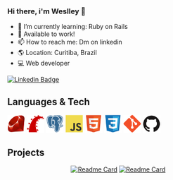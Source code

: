 ### Hi there, i'm Weslley 👋

- 🌱 I’m currently learning: Ruby on Rails
- :bee: Available to work!
- 📫 How to reach me: Dm on linkedin
- :earth_americas: Location: Curitiba, Brazil
- :computer: Web developer

[![Linkedin Badge](https://img.shields.io/badge/-Weslley-blue?style=social&logo=Linkedin&logoColor=blue&link=https://www.linkedin.com/in/weslleylucas/)](https://www.linkedin.com/in/weslleylucas/)

## Languages & Tech
<img src="https://raw.githubusercontent.com/devicons/devicon/master/icons/ruby/ruby-original.svg" alt="ruby" width="40" height="40"/> <img src="https://raw.githubusercontent.com/devicons/devicon/master/icons/rails/rails-plain.svg" alt="rails" width="40" height="40"/> <img src="https://raw.githubusercontent.com/devicons/devicon/master/icons/postgresql/postgresql-plain.svg" alt="postgresql" width="40" height="40"/> <img src="https://raw.githubusercontent.com/devicons/devicon/master/icons/javascript/javascript-original.svg" alt="javascript" width="40" height="40"/> <img src="https://raw.githubusercontent.com/devicons/devicon/master/icons/html5/html5-original.svg" alt="html5" width="40" height="40"/> <img src="https://raw.githubusercontent.com/devicons/devicon/master/icons/css3/css3-original.svg" alt="css3" width="40" height="40"/> <img src="https://raw.githubusercontent.com/devicons/devicon/master/icons/git/git-original.svg" alt="git" width="40" height="40"/> <img src="https://raw.githubusercontent.com/devicons/devicon/master/icons/github/github-original.svg" alt="github" width="40" height="40"/>


## Projects

<p align="center">
    <a href="https://github.com/veberdev/clone_airbnb"><img src="https://github-readme-stats.vercel.app/api/pin/?username=veberdev&repo=clone_airbnb&theme=tokyonight&show_icons=false&hide_border=true" alt="Readme Card" width="400"/></a>
    <a href="https://github.com/veberdev/clone_airbnb"><img src="https://github-readme-stats.vercel.app/api/pin/?username=veberdev&repo=clone_airbnb&theme=tokyonight&show_icons=false&hide_border=true" alt="Readme Card" width="400"/></a>
</p>


